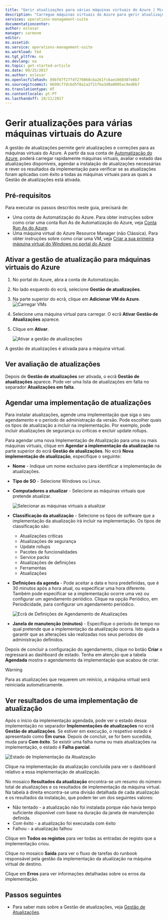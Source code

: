 ```yaml
---
title: "Gerir atualizações para várias máquinas virtuais do Azure | Microsoft Docs"
description: "Carregue máquinas virtuais do Azure para gerir atualizações."
services: operations-management-suite
documentationcenter: 
author: eslesar
manager: carmonm
editor: 
ms.assetid: 
ms.service: operations-management-suite
ms.workload: tbd
ms.tgt_pltfrm: na
ms.devlang: na
ms.topic: get-started-article
ms.date: 09/25/2017
ms.author: eslesar
ms.openlocfilehash: 89bf87f27fdf276068cba261fc6ae1660307e0b7
ms.sourcegitcommit: 6699c77dcbd5f8a1a2f21fba3d0a0005ac9ed6b7
ms.translationtype: HT
ms.contentlocale: pt-PT
ms.lasthandoff: 10/11/2017
---
```

# <a name="manage-updates-for-multiple-azure-virtual-machines"></a>Gerir atualizações para várias máquinas virtuais do Azure

A gestão de atualizações permite gerir atualizações e correções para as máquinas virtuais do Azure.
A partir da sua conta de [Automatização do Azure](automation-offering-get-started.md), poderá carregar rapidamente máquinas virtuais, avaliar o estado das atualizações disponíveis, agendar a instalação de atualizações necessárias e rever os resultados da implementação para verificar se as atualizações foram aplicadas com êxito a todas as máquinas virtuais para as quais a Gestão de atualizações está ativada.

## <a name="prerequisites"></a>Pré-requisitos

Para executar os passos descritos neste guia, precisará de:

* Uma conta de Automatização do Azure. Para obter instruções sobre como criar uma conta Run As de Automatização do Azure, veja [Conta Run As do Azure](automation-sec-configure-azure-runas-account.md).
* Uma máquina virtual do Azure Resource Manager (não Clássica). Para obter instruções sobre como criar uma VM, veja [Criar a sua primeira máquina virtual do Windows no portal do Azure](../virtual-machines/virtual-machines-windows-hero-tutorial.md)

## <a name="enable-update-management-for-azure-virtual-machines"></a>Ativar a gestão de atualização para máquinas virtuais do Azure

1. No portal do Azure, abra a conta de Automatização.
2. No lado esquerdo do ecrã, selecione **Gestão de atualizações**.
3. Na parte superior do ecrã, clique em **Adicionar VM do Azure**.
    ![Carregar VMs](./media/manage-update-multi/update-onboard-vm.png)
4. Selecione uma máquina virtual para carregar. O ecrã **Ativar Gestão de Atualizações** aparece.
5. Clique em **Ativar**.

   ![Ativar a gestão de atualizações](./media/manage-update-multi/update-enable.png)

A gestão de atualizações é ativada para a máquina virtual.

## <a name="view-update-assessment"></a>Ver avaliação de atualizações

Depois de **Gestão de atualizações** ser ativada, o ecrã **Gestão de atualizações** aparece. Pode ver uma lista de atualizações em falta no separador **Atualizações em falta**.

## <a name="schedule-an-update-deployment"></a>Agendar uma implementação de atualizações

Para instalar atualizações, agende uma implementação que siga o seu agendamento e o período de administração da versão.
Pode escolher quais os tipos de atualização a incluir na implementação. Por exemplo, pode incluir atualizações de segurança ou críticas e excluir update rollups.

Para agendar uma nova Implementação de Atualização para uma ou mais máquinas virtuais, clique em **Agendar a implementação da atualização** na parte superior do ecrã **Gestão de atualizações**. No ecrã **Nova implementação de atualização**, especifique o seguinte:

* **Nome** - Indique um nome exclusivo para identificar a implementação de atualizações.
* **Tipo de SO** - Selecione Windows ou Linux.
* **Computadores a atualizar** - Selecione as máquinas virtuais que pretende atualizar.

  ![Selecionar as máquinas virtuais a atualizar](./media/manage-update-multi/update-select-computers.png)

* **Classificação da atualização** - Selecione os tipos de software que a implementação da atualização irá incluir na implementação. Os tipos de classificação são:
  * Atualizações críticas
  * Atualizações de segurança
  * Update rollups
  * Pacotes de funcionalidades
  * Service packs
  * Atualizações de definições
  * Ferramentas
  * Atualizações
* **Definições da agenda** - Pode aceitar a data e hora predefinidas, que é 30 minutos após a hora atual, ou especificar uma hora diferente.
   Também pode especificar se a implementação ocorre uma vez ou configurar um agendamento periódico. Clique na opção Periódico, em Periodicidade, para configurar um agendamento periódico.

   ![Ecrã de Definições de Agendamento de Atualizações](./media/manage-update-multi/update-set-schedule.png)

* **Janela de manutenção (minutos)** - Especifique o período de tempo no qual pretende que a implementação da atualização ocorra.  Isto ajuda a garantir que as alterações são realizadas nos seus períodos de administração definidos.

Depois de concluir a configuração do agendamento, clique no botão **Criar** e regressará ao dashboard de estado.
Tenha em atenção que a tabela **Agendada** mostra o agendamento da implementação que acabou de criar.

> [!WARNING]
> Para as atualizações que requerem um reinício, a máquina virtual será reiniciada automaticamente.

## <a name="view-results-of-an-update-deployment"></a>Ver resultados de uma implementação de atualização

Após o início da implementação agendada, pode ver o estado dessa implementação no separador **Implementações de atualizações** no ecrã **Gestão de atualizações**.
Se estiver em execução, o respetivo estado é apresentado como **Em curso**. Depois de concluir, se for bem sucedida, muda para **Com êxito**.
Se existir uma falha numa ou mais atualizações na implementação, o estado é **Falha parcial**.

![Estado de Implementação da Atualização ](./media/manage-update-multi/update-view-results.png)

Clique na implementação da atualização concluída para ver o dashboard relativo a essa implementação de atualização.

No mosaico **Resultados da atualização** encontra-se um resumo do número total de atualizações e os resultados de implementação da máquina virtual.
Na tabela à direita encontra-se uma divisão detalhada de cada atualização e os resultados da instalação, que podem ter um dos seguintes valores:

* Não tentado - a atualização não foi instalada porque não havia tempo suficiente disponível com base na duração da janela de manutenção definida.
* Com êxito - a atualização foi executada com êxito
* Falhou - a atualização falhou

Clique em **Todos os registos** para ver todas as entradas de registo que a implementação criou.

Clique no mosaico **Saída** para ver o fluxo de tarefas do runbook responsável pela gestão da implementação da atualização na máquina virtual de destino.

Clique em **Erros** para ver informações detalhadas sobre os erros da implementação.

## <a name="next-steps"></a>Passos seguintes

* Para saber mais sobre a Gestão de atualizações, veja [Gestão de Atualizações](../operations-management-suite/oms-solution-update-management.md).